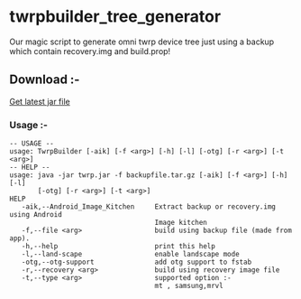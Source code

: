 # twrpbuilder_tree_generator

Our magic script to generate omni twrp device tree just using a backup which contain recovery.img and build.prop!

## Download :-
[Get latest jar file](https://github.com/TwrpBuilder/twrpbuilder_tree_generator/releases/latest)
### Usage :-

```
-- USAGE --
usage: TwrpBuilder [-aik] [-f <arg>] [-h] [-l] [-otg] [-r <arg>] [-t <arg>]
-- HELP --
usage: java -jar twrp.jar -f backupfile.tar.gz [-aik] [-f <arg>] [-h] [-l]
       [-otg] [-r <arg>] [-t <arg>]
HELP
   -aik,--Android_Image_Kitchen     Extract backup or recovery.img using Android
                                    Image kitchen
   -f,--file <arg>                  build using backup file (made from app).
   -h,--help                        print this help
   -l,--land-scape                  enable landscape mode
   -otg,--otg-support               add otg support to fstab
   -r,--recovery <arg>              build using recovery image file
   -t,--type <arg>                  supported option :-
                                    mt , samsung,mrvl
```
